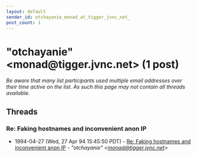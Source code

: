 ```yaml
---
layout: default
sender_id: otchayanie_monad_at_tigger_jvnc_net_
post_count: 1
---
```


# "otchayanie" <monad<span>@</span>tigger.jvnc.net> (1 post)

_Be aware that many list participants used multiple email addresses over their time active on the list. As such this page may not contain all threads available._

## Threads

### Re: Faking hostnames and inconvenient anon IP
+ 1994-04-27 (Wed, 27 Apr 94 15:45:50 PDT) - [Re: Faking hostnames and inconvenient anon IP](/archive/1994/04/16e0f24c86944dccf8d23b7107b2fc27d8f5ce2d9b73a3b2ebc066af7d98b9c7) - _"otchayanie" \<monad@tigger.jvnc.net\>_

